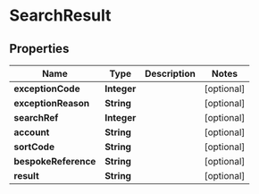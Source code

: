 
# SearchResult

## Properties
Name | Type | Description | Notes
------------ | ------------- | ------------- | -------------
**exceptionCode** | **Integer** |  |  [optional]
**exceptionReason** | **String** |  |  [optional]
**searchRef** | **Integer** |  |  [optional]
**account** | **String** |  |  [optional]
**sortCode** | **String** |  |  [optional]
**bespokeReference** | **String** |  |  [optional]
**result** | **String** |  |  [optional]



